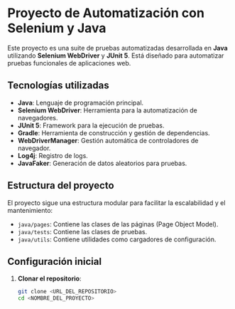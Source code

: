 # Proyecto de Automatización con Selenium y Java

Este proyecto es una suite de pruebas automatizadas desarrollada en **Java** utilizando **Selenium WebDriver** y **JUnit 5**. Está diseñado para automatizar pruebas funcionales de aplicaciones web.

## Tecnologías utilizadas

- **Java**: Lenguaje de programación principal.
- **Selenium WebDriver**: Herramienta para la automatización de navegadores.
- **JUnit 5**: Framework para la ejecución de pruebas.
- **Gradle**: Herramienta de construcción y gestión de dependencias.
- **WebDriverManager**: Gestión automática de controladores de navegador.
- **Log4j**: Registro de logs.
- **JavaFaker**: Generación de datos aleatorios para pruebas.

## Estructura del proyecto

El proyecto sigue una estructura modular para facilitar la escalabilidad y el mantenimiento:

- `java/pages`: Contiene las clases de las páginas (Page Object Model).
- `java/tests`: Contiene las clases de pruebas.
- `java/utils`: Contiene utilidades como cargadores de configuración.

## Configuración inicial

1. **Clonar el repositorio**:
   ```bash
   git clone <URL_DEL_REPOSITORIO>
   cd <NOMBRE_DEL_PROYECTO>